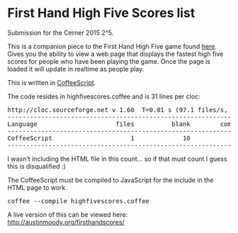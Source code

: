 # First Hand High Five Scores list

Submission for the Cerner 2015 2^5.

This is a companion piece to the First Hand High Five game found [here](https://github.com/austinmoody/2to5th-2015-firsthandhighfive).  Gives you the ability to view a web page that displays the fastest high five scores for people who have been playing the game.  Once the page is loaded it will update in realtime as people play.

This is written in [CoffeeScript](http://coffeescript.org/).

The code resides in highfivescores.coffee and is 31 lines per cloc:

<pre>
http://cloc.sourceforge.net v 1.60  T=0.01 s (97.1 files/s, 4175.6 lines/s)
-------------------------------------------------------------------------------
Language                     files          blank        comment           code
-------------------------------------------------------------------------------
CoffeeScript                     1             10              2             31
-------------------------------------------------------------------------------
</pre>

I wasn't including the HTML file in this count... so if that must count I guess this is disqualified :)

The CoffeeScript must be compiled to JavaScript for the include in the HTML page to work.

<pre>coffee --compile highfivescores.coffee</pre>

A live version of this can be viewed here: http://austinmoody.org/firsthandscores/
